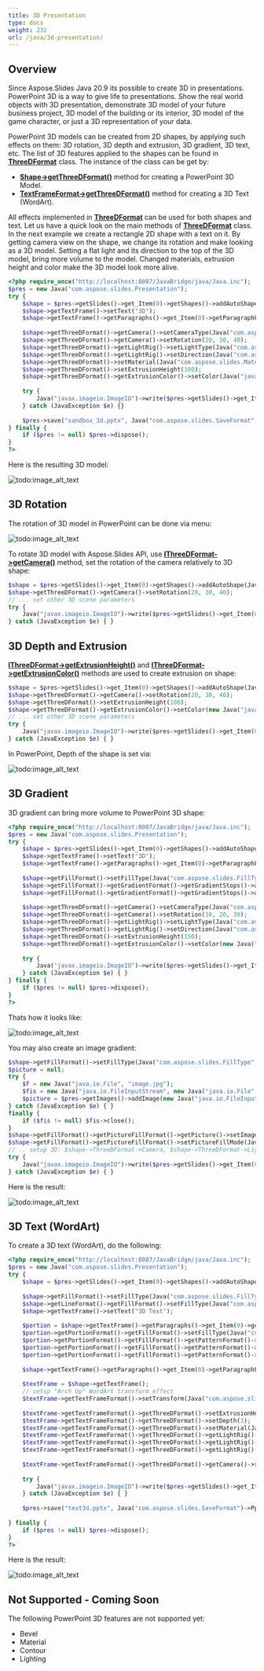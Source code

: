 ```yaml
---
title: 3D Presentation
type: docs
weight: 232
url: /java/3d-presentation/
---
```


## Overview
Since Aspose.Slides Java 20.9 its possible to create 3D in presentations. PowerPoint 3D is a way to give life to presentations. Show the real world objects 
with 3D presentation, demonstrate 3D model of your future business project, 3D model of the building or its interior, 3D model of the game character, 
or just a 3D representation of your data. 

PowerPoint 3D models can be created from 2D shapes, by applying such effects on them: 3D rotation, 3D depth and extrusion, 3D gradient, 3D text, etc. 
The list of 3D features applied to the shapes can be found in **[ThreeDFormat](https://apireference.aspose.com/slides/java/com.aspose.slides/ThreeDFormat)** class. 
The instance of the class can be get by:
 
- **[Shape->getThreeDFormat()](https://apireference.aspose.com/slides/java/com.aspose.slides/Shape#getThreeDFormat--)** method for creating a PowerPoint 3D Model.
- **[TextFrameFormat->getThreeDFormat()](https://apireference.aspose.com/slides/java/com.aspose.slides/TextFrameFormat#getThreeDFormat--)** method for creating a 3D Text 
(WordArt).

All effects implemented in **[ThreeDFormat](https://apireference.aspose.com/slides/java/com.aspose.slides/ThreeDFormat)** can be used for both shapes and text. 
Let us have a quick look on the main methods of **[ThreeDFormat](https://apireference.aspose.com/slides/java/com.aspose.slides/ThreeDFormat)** class. In the next example 
we create a rectangle 2D shape with a text on it. By getting camera view on the shape, we change its rotation and make looking as a 3D model. Setting a flat light 
and its direction to the top of the 3D model, bring more volume to the model. Changed materials, extrusion height and color make the 3D model look more alive.  
``` php
<?php require_once("http://localhost:8087/JavaBridge/java/Java.inc");
$pres = new Java("com.aspose.slides.Presentation");
try {
    $shape = $pres->getSlides()->get_Item(0)->getShapes()->addAutoShape(Java("com.aspose.slides.ShapeType")->Rectangle, 200, 150, 200, 200);
    $shape->getTextFrame()->setText("3D");
    $shape->getTextFrame()->getParagraphs()->get_Item(0)->getParagraphFormat()->getDefaultPortionFormat()->setFontHeight(64);
 
    $shape->getThreeDFormat()->getCamera()->setCameraType(Java("com.aspose.slides.CameraPresetType")->OrthographicFront);
    $shape->getThreeDFormat()->getCamera()->setRotation(20, 30, 40);
    $shape->getThreeDFormat()->getLightRig()->setLightType(Java("com.aspose.slides.LightRigPresetType")->Flat);
    $shape->getThreeDFormat()->getLightRig()->setDirection(Java("com.aspose.slides.LightingDirection")->Top);
    $shape->getThreeDFormat()->setMaterial(Java("com.aspose.slides.MaterialPresetType")->Flat);
    $shape->getThreeDFormat()->setExtrusionHeight(100);
    $shape->getThreeDFormat()->getExtrusionColor()->setColor(Java("java.awt.Color")->BLUE);
 
    try {
        Java("javax.imageio.ImageIO")->write($pres->getSlides()->get_Item(0)->getThumbnail(2, 2), "PNG", new Java("java.io.File", "sample_3d.png"));
    } catch (JavaException $e) {}
 
    $pres->save("sandbox_3d.pptx", Java("com.aspose.slides.SaveFormat")->Pptx);
} finally {
    if ($pres != null) $pres->dispose();
}
?>
```

Here is the resulting 3D model:

![todo:image_alt_text](img_01_01.png)

## 3D Rotation
The rotation of 3D model in PowerPoint can be done via menu:

![todo:image_alt_text](img_02_01.png)

To rotate 3D model with Aspose.Slides API, use **[IThreeDFormat->getCamera()](https://apireference.aspose.com/slides/java/com.aspose.slides/ThreeDFormat#getCamera--)** 
method, set the rotation of the camera relatively to 3D shape:

``` php
$shape = $pres->getSlides()->get_Item(0)->getShapes()->addAutoShape(Java("com.aspose.slides.ShapeType")->Rectangle, 200, 150, 200, 200);
$shape->getThreeDFormat()->getCamera()->setRotation(20, 30, 40);
// ... set other 3D scene parameters
try {
    Java("javax.imageio.ImageIO")->write($pres->getSlides()->get_Item(0)->getThumbnail(2, 2), "PNG", new Java("java.io.File", "sample_3d.png"));
} catch (JavaException $e) { }
```

## 3D Depth and Extrusion
**[IThreeDFormat->getExtrusionHeight()](https://apireference.aspose.com/slides/java/com.aspose.slides/ThreeDFormat#getExtrusionHeight--)** 
and **[IThreeDFormat->getExtrusionColor()](https://apireference.aspose.com/slides/java/com.aspose.slides/ThreeDFormat#getExtrusionColor--)** methods 
are used to create extrusion on shape:

``` php
$shape = $pres->getSlides()->get_Item(0)->getShapes()->addAutoShape(Java("com.aspose.slides.ShapeType")->Rectangle, 200, 150, 200, 200);
$shape->getThreeDFormat()->getCamera()->setRotation(20, 30, 40);
$shape->getThreeDFormat()->setExtrusionHeight(100);
$shape->getThreeDFormat()->getExtrusionColor()->setColor(new Java("java.awt.Color", 128, 0, 128));
// ... set other 3D scene parameters
try {
    Java("javax.imageio.ImageIO")->write($pres->getSlides()->get_Item(0)->getThumbnail(2, 2), "PNG", new Java("java.io.File", "sample_3d.png"));
} catch (JavaException $e) { }
```

In PowerPoint, Depth of the shape is set via:

![todo:image_alt_text](img_02_02.png)

## 3D Gradient
3D gradient can bring more volume to PowerPoint 3D shape:

``` php
<?php require_once("http://localhost:8087/JavaBridge/java/Java.inc");
$pres = new Java("com.aspose.slides.Presentation");
try {
    $shape = $pres->getSlides()->get_Item(0)->getShapes()->addAutoShape(Java("com.aspose.slides.ShapeType")->Rectangle, 200, 150, 250, 250);
    $shape->getTextFrame()->setText("3D");
    $shape->getTextFrame()->getParagraphs()->get_Item(0)->getParagraphFormat()->getDefaultPortionFormat()->setFontHeight(64);
 
    $shape->getFillFormat()->setFillType(Java("com.aspose.slides.FillType")->Gradient);
    $shape->getFillFormat()->getGradientFormat()->getGradientStops()->add(0, Java("java.awt.Color")->BLUE);
    $shape->getFillFormat()->getGradientFormat()->getGradientStops()->add(100, Java("java.awt.Color")->ORANGE);
 
    $shape->getThreeDFormat()->getCamera()->setCameraType(Java("com.aspose.slides.CameraPresetType")->OrthographicFront);
    $shape->getThreeDFormat()->getCamera()->setRotation(10, 20, 30);
    $shape->getThreeDFormat()->getLightRig()->setLightType(Java("com.aspose.slides.LightRigPresetType")->Flat);
    $shape->getThreeDFormat()->getLightRig()->setDirection(Java("com.aspose.slides.LightingDirection")->Top);
    $shape->getThreeDFormat()->setExtrusionHeight(150);
    $shape->getThreeDFormat()->getExtrusionColor()->setColor(new Java("java.awt.Color", 255, 140, 0));
 
    try {
        Java("javax.imageio.ImageIO")->write($pres->getSlides()->get_Item(0)->getThumbnail(2, 2), "PNG", new Java("java.io.File", "sample_3d.png"));
    } catch (JavaException $e) { }
} finally {
    if ($pres != null) $pres->dispose();
}
?>
```

Thats how it looks like:

![todo:image_alt_text](img_02_03.png)
  
You may also create an image gradient:
``` php
$shape->getFillFormat()->setFillType(Java("com.aspose.slides.FillType")->Picture);
$picture = null;
try {
	$f = new Java("java.io.File", "image.jpg");
	$fis = new Java("java.io.FileInputStream", new Java("java.io.File", "sample_3d.png"));
	$picture = $pres->getImages()->addImage(new Java("java.io.FileInputStream", new Java("java.io.File", "sample_3d.png")));
} catch (JavaException $e) { }
finally {
    if ($fis != null) $fis->close();
}
$shape->getFillFormat()->getPictureFillFormat()->getPicture()->setImage($picture);
$shape->getFillFormat()->getPictureFillFormat()->setPictureFillMode(Java("com.aspose.slides.PictureFillMode")->Stretch);
// .. setup 3D: $shape->ThreeDFormat->Camera, $shape->ThreeDFormat->LightRig, $shape->ThreeDFormat->Extrusion* properties
try {
    Java("javax.imageio.ImageIO")->write($pres->getSlides()->get_Item(0)->getThumbnail(2, 2), "PNG", new Java("java.io.File", "sample_3d.png"));
} catch (JavaException $e) { }
```


Here is the result:

![todo:image_alt_text](img_02_04.png)

## 3D Text (WordArt)
To create a 3D text (WordArt), do the following:
``` php
<?php require_once("http://localhost:8087/JavaBridge/java/Java.inc");
$pres = new Java("com.aspose.slides.Presentation");
try {
    $shape = $pres->getSlides()->get_Item(0)->getShapes()->addAutoShape(Java("com.aspose.slides.ShapeType")->Rectangle, 200, 150, 200, 200);
 
    $shape->getFillFormat()->setFillType(Java("com.aspose.slides.FillType")->NoFill);
    $shape->getLineFormat()->getFillFormat()->setFillType(Java("com.aspose.slides.FillType")->NoFill);
    $shape->getTextFrame()->setText("3D Text");
 
    $portion = $shape->getTextFrame()->getParagraphs()->get_Item(0)->getPortions()->get_Item(0);
    $portion->getPortionFormat()->getFillFormat()->setFillType(Java("com.aspose.slides.FillType")->Pattern);
    $portion->getPortionFormat()->getFillFormat()->getPatternFormat()->getForeColor()->setColor(new Java("java.awt.Color",  255, 140, 0));
    $portion->getPortionFormat()->getFillFormat()->getPatternFormat()->getBackColor()->setColor(Java("java.awt.Color")->WHITE);
    $portion->getPortionFormat()->getFillFormat()->getPatternFormat()->setPatternStyle(Java("com.aspose.slides.PatternStyle")->LargeGrid);
 
    $shape->getTextFrame()->getParagraphs()->get_Item(0)->getParagraphFormat()->getDefaultPortionFormat()->setFontHeight(128);
 
    $textFrame = $shape->getTextFrame();
    // setup "Arch Up" WordArt transform effect
    $textFrame->getTextFrameFormat()->setTransform(Java("com.aspose.slides.TextShapeType")->ArchUp);
 
    $textFrame->getTextFrameFormat()->getThreeDFormat()->setExtrusionHeight(3.5);
    $textFrame->getTextFrameFormat()->getThreeDFormat()->setDepth(3);
    $textFrame->getTextFrameFormat()->getThreeDFormat()->setMaterial(Java("com.aspose.slides.MaterialPresetType")->Plastic);
    $textFrame->getTextFrameFormat()->getThreeDFormat()->getLightRig()->setDirection(Java("com.aspose.slides.LightingDirection")->Top);
    $textFrame->getTextFrameFormat()->getThreeDFormat()->getLightRig()->setLightType(Java("com.aspose.slides.LightRigPresetType")->Balanced);
    $textFrame->getTextFrameFormat()->getThreeDFormat()->getLightRig()->setRotation(0, 0, 40);
 
    $textFrame->getTextFrameFormat()->getThreeDFormat()->getCamera()->setCameraType(Java("com.aspose.slides.CameraPresetType")->PerspectiveContrastingRightFacing);
 
    try {
        Java("javax.imageio.ImageIO")->write($pres->getSlides()->get_Item(0)->getThumbnail(2, 2), "PNG", new Java("java.io.File", "text3d.png"));
    } catch (JavaException $e) { }
 
    $pres->save("text3d.pptx", Java("com.aspose.slides.SaveFormat")->Pptx);
	
} finally {
    if ($pres != null) $pres->dispose();
}
?>
```

Here is the result:

![todo:image_alt_text](img_02_05.png)

 
 
## Not Supported - Coming Soon
The following PowerPoint 3D features are not supported yet: 
- Bevel
- Material
- Contour
- Lighting


 

